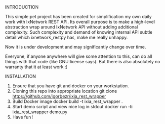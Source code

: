 INTRODUCTION

This simple pet project has been created for simplification my own
daily work with IxNetwork REST API. Its overall purpose is to make
a high-level abstraction wrap around IxNetwork API without adding
additional complexity. Such complexity and demand of knowing internal
API subtle detail which ixnetwork_restpy has, make me really unhappy.

Now it is under development and may significantly change over time. 

Everyone, if anyone anywhere will give some attention to this, can do
all things with that code (like GNU license says). But there is also
absolutely no warranty that it at least work :)

INSTALLATION

1. Ensure that you have git and docker on your workstation.
2. Cloning this repo into appropriate location
    git clone https://github.com/igorbezr/ixia_rest_wrapper
3. Build Docker image
    docker build -t ixia_rest_wrapper .
4. Start demo script and view nice log in stdout 
    docker run -ti ixia_rest_wrapper demo.py
5. Have fun !
